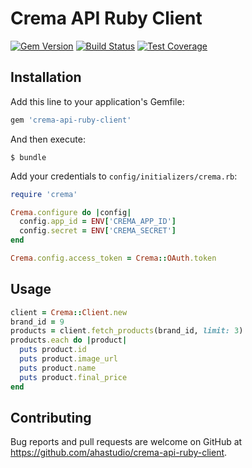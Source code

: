 # Crema API Ruby Client

[![Gem Version](https://badge.fury.io/rb/crema-api-ruby-client.svg)](https://badge.fury.io/rb/crema-api-ruby-client)
[![Build Status](https://travis-ci.org/ahastudio/crema-api-ruby-client.svg?branch=master)](https://travis-ci.org/ahastudio/crema-api-ruby-client)
[![Test Coverage](https://api.codeclimate.com/v1/badges/8619e40dc830edcb215a/test_coverage)](https://codeclimate.com/github/ahastudio/crema-api-ruby-client/test_coverage)

## Installation

Add this line to your application's Gemfile:

```ruby
gem 'crema-api-ruby-client'
```

And then execute:

    $ bundle

Add your credentials to `config/initializers/crema.rb`:

```ruby
require 'crema'

Crema.configure do |config|
  config.app_id = ENV['CREMA_APP_ID']
  config.secret = ENV['CREMA_SECRET']
end

Crema.config.access_token = Crema::OAuth.token
```

## Usage

```ruby
client = Crema::Client.new
brand_id = 9
products = client.fetch_products(brand_id, limit: 3)
products.each do |product|
  puts product.id
  puts product.image_url
  puts product.name
  puts product.final_price
end
```

## Contributing

Bug reports and pull requests are welcome
on GitHub at https://github.com/ahastudio/crema-api-ruby-client.
